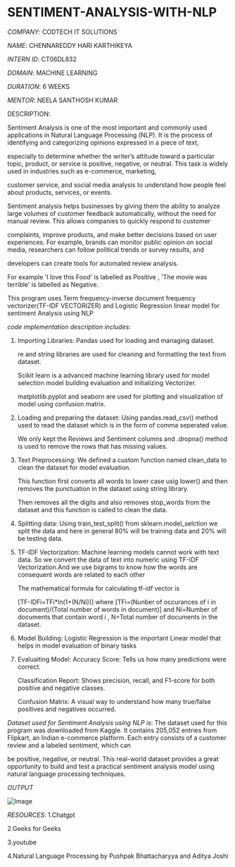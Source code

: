 # SENTIMENT-ANALYSIS-WITH-NLP

*COMPANY*: CODTECH IT SOLUTIONS

*NAME*: CHENNAREDDY HARI KARTHIKEYA

*INTERN ID*: CT06DL832

*DOMAIN*: MACHINE LEARNING

*DURATION*: 6 WEEKS

*MENTOR*: NEELA SANTHOSH KUMAR

DESCRIPTION: 

Sentiment Analysis is one of the most important and commonly used applications in Natural Language Processing (NLP). It is the process of identifying and categorizing opinions expressed in a piece of text,

especially to determine whether the writer’s attitude toward a particular topic, product, or service is positive, negative, or neutral. This task is widely used in industries such as e-commerce, marketing, 

customer service, and social media analysis to understand how people feel about products, services, or events.

Sentiment analysis helps businesses by giving them the ability to analyze large volumes of customer feedback automatically, without the need for manual review. This allows companies to quickly respond to customer 

complaints, improve products, and make better decisions based on user experiences. For example, brands can monitor public opinion on social media, researchers can follow political trends or survey results, and 

developers can create tools for automated review analysis.

For example 'I love this Food' is labelled as Positive , 'The movie was terrible' is labelled as Negative.

This program uses Term frequency-inverse document frequency vectorizer(TF-IDF VECTORIZER) and Logistic Regression linear model for sentiment Analysis using NLP

*code implementation description includes*:
1. Importing Libraries:
   Pandas used for loading and managing dataset.

   re and string libraries are used for cleaning and formatting the text from dataset.

   Scikit learn is a advanced machine learning library used for model selection model building evaluation and initializing Vectorizer.

   matplotlib.pyplot and seaborn are used for plotting and visualization of model using confusion matrix.

2. Loading and preparing the dataset:
   Using pandas.read_csv() method used to read the dataset which is in the form of comma seperated value.

   We only kept the Reviews and Sentiment columns and .dropna() method is used to remove the rows that has missing values.

3. Text Preprocessing:
   We defined a custom function named clean_data to clean the dataset for model evaluation.

   This function first converts all words to lower case usig lower() and then removes the punctuation in the dataset using string library.

   Then removes all the digits and also removes stop_words from the dataset and this function is called to clean the data.

4. Splitting data:
   Using train_test_split() from sklearn.model_selction we split the data and here in general 80% will be training data and 20% will be testing data.

5. TF-IDF Vectorization:
   Machine learning models cannot work with text data. So we convert the data of text into numeric using TF-IDF Vectorization.And we use bigrams to know how the words are consequent words are related to each other

   The mathematical formula for calculating tf-idf vector is

   [TF-IDFi=TFi*ln(1+(N/Ni))] where [TFi=(Nunber of occurances of i in document)/(Total number of words in document)] and Ni=Number of documents that contain word i , N=Total number of documents in the dataset.

6. Model Building:
   Logistic Regression is the important Linear model that helps in model evaluation of binary tasks

7. Evaluaiting Model:
   Accuracy Score: Tells us how many predictions were correct.

   Classification Report: Shows precision, recall, and F1-score for both positive and negative classes.

   Confusion Matrix: A visual way to understand how many true/false positives and negatives occurred.

*Dataset used for Sentiment Analysis using NLP is*:
The dataset used for this program was downloaded from Kaggle. It contains 205,052 entries from Flipkart, an Indian e-commerce platform. Each entry consists of a customer review and a labeled sentiment, which can 

be positive, negative, or neutral. This real-world dataset provides a great opportunity to build and test a practical sentiment analysis model using natural language processing techniques.


*OUTPUT*

![Image](https://github.com/user-attachments/assets/fd323600-4323-4b4c-8726-db2acc15db45)

*RESOURCES*:
1.Chatgpt

2.Geeks for Geeks

3.youtube

4.Natural Language Processing by Pushpak Bhattacharyya and Aditya Joshi
